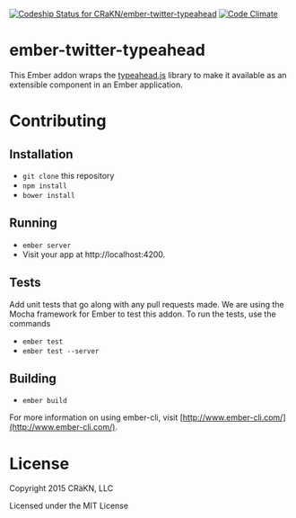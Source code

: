 [![Codeship Status for CRaKN/ember-twitter-typeahead](https://codeship.com/projects/0a0e1c70-ed1e-0132-671e-12bad8466ed3/status?branch=master)](https://codeship.com/projects/83927)
[![Code Climate](https://codeclimate.com/github/CRaKN/ember-twitter-typeahead/badges/gpa.svg)](https://codeclimate.com/github/CRaKN/ember-twitter-typeahead)
# ember-twitter-typeahead

This Ember addon wraps the [typeahead.js](https://github.com/twitter/typeahead.js) library to make it available as
an extensible component in an Ember application.

# Contributing

## Installation

* `git clone` this repository
* `npm install`
* `bower install`

## Running

* `ember server`
* Visit your app at http://localhost:4200.

## Tests

Add unit tests that go along with any pull requests made. We are using the Mocha framework for Ember to test
this addon. To run the tests, use the commands

* `ember test`
* `ember test --server`

## Building

* `ember build`

For more information on using ember-cli, visit [http://www.ember-cli.com/](http://www.ember-cli.com/).

# License

Copyright 2015 CRäKN, LLC

Licensed under the MIT License
